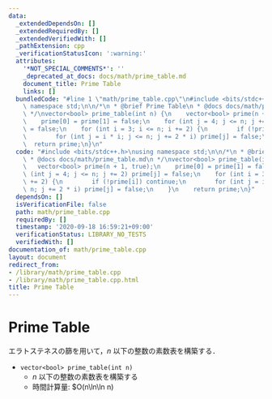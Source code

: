 ```yaml
---
data:
  _extendedDependsOn: []
  _extendedRequiredBy: []
  _extendedVerifiedWith: []
  _pathExtension: cpp
  _verificationStatusIcon: ':warning:'
  attributes:
    '*NOT_SPECIAL_COMMENTS*': ''
    _deprecated_at_docs: docs/math/prime_table.md
    document_title: Prime Table
    links: []
  bundledCode: "#line 1 \"math/prime_table.cpp\"\n#include <bits/stdc++.h>\nusing\
    \ namespace std;\n\n/*\n * @brief Prime Table\n * @docs docs/math/prime_table.md\n\
    \ */\nvector<bool> prime_table(int n) {\n    vector<bool> prime(n + 1, true);\n\
    \    prime[0] = prime[1] = false;\n    for (int j = 4; j <= n; j += 2) prime[j]\
    \ = false;\n    for (int i = 3; i <= n; i += 2) {\n        if (!prime[i]) continue;\n\
    \        for (int j = i * i; j <= n; j += 2 * i) prime[j] = false;\n    }\n  \
    \  return prime;\n}\n"
  code: "#include <bits/stdc++.h>\nusing namespace std;\n\n/*\n * @brief Prime Table\n\
    \ * @docs docs/math/prime_table.md\n */\nvector<bool> prime_table(int n) {\n \
    \   vector<bool> prime(n + 1, true);\n    prime[0] = prime[1] = false;\n    for\
    \ (int j = 4; j <= n; j += 2) prime[j] = false;\n    for (int i = 3; i <= n; i\
    \ += 2) {\n        if (!prime[i]) continue;\n        for (int j = i * i; j <=\
    \ n; j += 2 * i) prime[j] = false;\n    }\n    return prime;\n}"
  dependsOn: []
  isVerificationFile: false
  path: math/prime_table.cpp
  requiredBy: []
  timestamp: '2020-09-18 16:59:21+09:00'
  verificationStatus: LIBRARY_NO_TESTS
  verifiedWith: []
documentation_of: math/prime_table.cpp
layout: document
redirect_from:
- /library/math/prime_table.cpp
- /library/math/prime_table.cpp.html
title: Prime Table
---
```

# Prime Table

エラトステネスの篩を用いて，$n$ 以下の整数の素数表を構築する．

- `vector<bool> prime_table(int n)`
    - $n$ 以下の整数の素数表を構築する
    - 時間計算量: $O(n\ln\ln n)